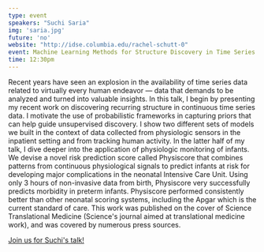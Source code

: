 ```yaml
---
type: event
speakers: "Suchi Saria"
img: 'saria.jpg'
future: 'no'
website: "http://idse.columbia.edu/rachel-schutt-0"
event: Machine Learning Methods for Structure Discovery in Time Series Data with Application to Risk Prediction in Infants
time: 12:30pm
---
```

Recent years have seen an explosion in the availability of time series data related to virtually every human endeavor — data that demands to be analyzed and turned into valuable insights. In this talk, I begin by presenting my recent work on discovering recurring structure in continuous time series data. I motivate the use of probabilistic frameworks in capturing priors that can help guide unsupervised discovery. I show two different sets of models we built in the context of data collected from physiologic sensors in the inpatient setting and from tracking human activity. In the latter half of my talk, I dive deeper into the application of physiologic monitoring of infants. We devise a novel risk prediction score called Physiscore that combines patterns from continuous physiological signals to predict infants at risk for developing major complications in the neonatal Intensive Care Unit. Using only 3 hours of non-invasive data from birth, Physiscore very successfully predicts morbidity in preterm infants. Physiscore performed consistently better than other neonatal scoring systems, including the Apgar which is the current standard of care. This work was published on the cover of Science Translational Medicine (Science's journal aimed at translational medicine work), and was covered by numerous press sources.


<a href="https://dssgsuchisaria.eventbrite.com/" class="btn btn-huge btn-success btn-block btn-embossed">Join us for Suchi's talk!</a>
